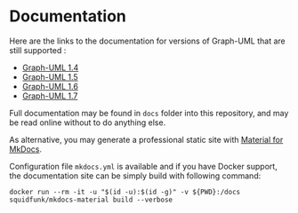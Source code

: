 # Documentation

Here are the links to the documentation for versions of Graph-UML that are still supported : 

- [Graph-UML 1.4](https://llaville.github.io/graph-uml/1.4/)
- [Graph-UML 1.5](https://llaville.github.io/graph-uml/1.5/)
- [Graph-UML 1.6](https://llaville.github.io/graph-uml/1.6/)
- [Graph-UML 1.7](https://llaville.github.io/graph-uml/1.7/)

Full documentation may be found in `docs` folder into this repository, and may be read online without to do anything else.

As alternative, you may generate a professional static site with [Material for MkDocs][mkdocs-material].

Configuration file `mkdocs.yml` is available and if you have Docker support, 
the documentation site can be simply build with following command:

```shell
docker run --rm -it -u "$(id -u):$(id -g)" -v ${PWD}:/docs squidfunk/mkdocs-material build --verbose
```

[mkdocs-material]: https://github.com/squidfunk/mkdocs-material
